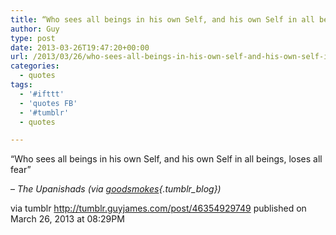 ```yaml
---
title: “Who sees all beings in his own Self, and his own Self in all beings, loses all fear”
author: Guy
type: post
date: 2013-03-26T19:47:20+00:00
url: /2013/03/26/who-sees-all-beings-in-his-own-self-and-his-own-self-in-all-beings-loses-all-fear-2/
categories:
  - quotes
tags:
  - '#ifttt'
  - 'quotes FB'
  - '#tumblr'
  - quotes

---
```

“Who sees all beings in his own Self, and his own Self in all beings, loses all fear”

&#8211; _The Upanishads (via [goodsmokes][1]{.tumblr_blog})_

via tumblr http://tumblr.guyjames.com/post/46354929749 published on March 26, 2013 at 08:29PM

 [1]: http://goodsmokes.tumblr.com/